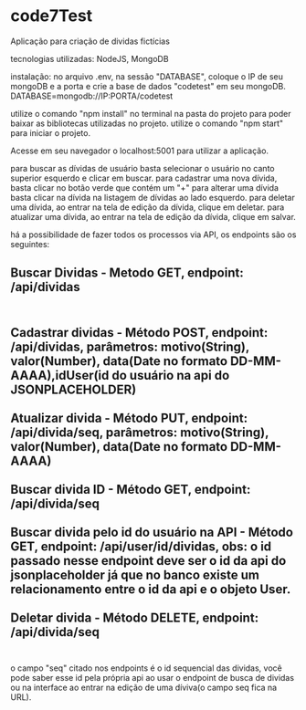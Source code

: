 # code7Test
Aplicação para criação de dividas fictícias

tecnologias utilizadas: 
NodeJS,
MongoDB

instalação:
no arquivo .env, na sessão "DATABASE", coloque o IP de seu mongoDB e a porta e crie a base de dados "codetest" em seu mongoDB. <br/>
DATABASE=mongodb://IP:PORTA/codetest

utilize o comando "npm install" no terminal na pasta do projeto para poder baixar as bibliotecas utilizadas no projeto.
utilize o comando "npm start" para iniciar o projeto.

Acesse em seu navegador o localhost:5001 para utilizar a aplicação.

para buscar as dívidas de usuário basta selecionar o usuário no canto superior esquerdo e clicar em buscar.
para cadastrar uma nova dívida, basta clicar no botão verde que contém um "+"
para alterar uma dívida basta clicar na dívida na listagem de dívidas ao lado esquerdo.
para deletar uma dívida, ao entrar na tela de edição da dívida, clique em deletar.
para atualizar uma dívida, ao entrar na tela de edição da dívida, clique em salvar.

há a possibilidade de fazer todos os processos via API, os endpoints são os seguintes:

Buscar Dividas    - Metodo GET, endpoint: /api/dividas <br/><br/>
--
Cadastrar dividas - Método POST, endpoint: /api/dividas, parâmetros: motivo(String), valor(Number), data(Date no formato DD-MM-AAAA),idUser(id do usuário na api do JSONPLACEHOLDER)<br/><br/>
Atualizar divida  - Método PUT, endpoint: /api/divida/seq, parâmetros: motivo(String), valor(Number), data(Date no formato DD-MM-AAAA)<br/><br/>
Buscar divida ID  - Método GET, endpoint: /api/divida/seq<br/><br/>
Buscar divida pelo id do usuário na API  - Método GET, endpoint: /api/user/id/dividas, obs: o id passado nesse endpoint deve ser o id da api do jsonplaceholder já que no banco existe um relacionamento entre o id da api e o objeto User.<br/><br/>
Deletar divida    - Método DELETE, endpoint: /api/divida/seq<br/><br/>
--

o campo "seq" citado nos endpoints é o id sequencial das dividas, você pode saber esse id pela própria api ao usar o endpoint de busca de dividas ou na interface ao entrar na edição de uma díviva(o campo seq fica na URL).

